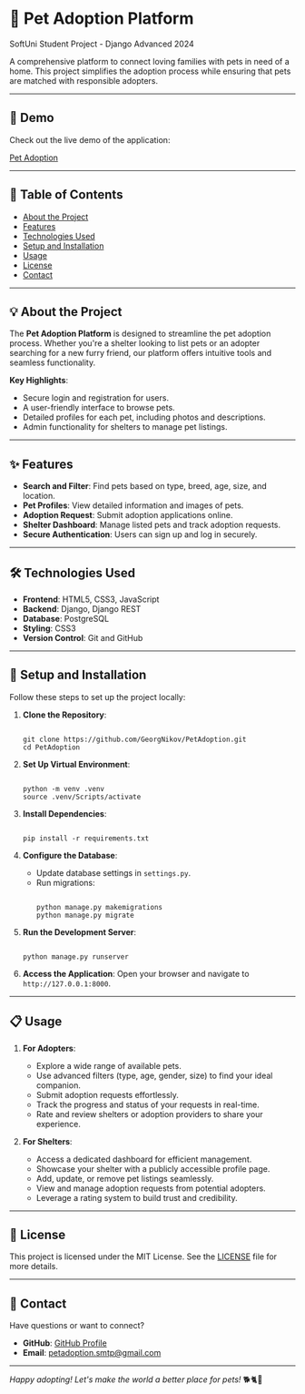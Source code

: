 # 🐾 Pet Adoption Platform

SoftUni Student Project - Django Advanced 2024

A comprehensive platform to connect loving families with pets in need of a home. This project simplifies the adoption process while ensuring that pets are matched with responsible adopters.

---

## 🎉 Demo

Check out the live demo of the application:

[Pet Adoption](https://petadoption-era5h6c8efahg8he.germanywestcentral-01.azurewebsites.net)

---

## 📖 Table of Contents

- [About the Project](#-about-the-project)
- [Features](#-features)
- [Technologies Used](#-technologies-used)
- [Setup and Installation](#-setup-and-installation)
- [Usage](#-usage)
- [License](#-license)
- [Contact](#-contact)

---

## 💡 About the Project

The **Pet Adoption Platform** is designed to streamline the pet adoption process. Whether you're a shelter looking to list pets or an adopter searching for a new furry friend, our platform offers intuitive tools and seamless functionality.

**Key Highlights**:
- Secure login and registration for users.
- A user-friendly interface to browse pets.
- Detailed profiles for each pet, including photos and descriptions.
- Admin functionality for shelters to manage pet listings.

---

## ✨ Features

- **Search and Filter**: Find pets based on type, breed, age, size, and location.
- **Pet Profiles**: View detailed information and images of pets.
- **Adoption Request**: Submit adoption applications online.
- **Shelter Dashboard**: Manage listed pets and track adoption requests.
- **Secure Authentication**: Users can sign up and log in securely.

---

## 🛠️ Technologies Used

- **Frontend**: HTML5, CSS3, JavaScript
- **Backend**: Django, Django REST
- **Database**: PostgreSQL
- **Styling**: CSS3
- **Version Control**: Git and GitHub

---

## 🚀 Setup and Installation

Follow these steps to set up the project locally:

1. **Clone the Repository**:
    ```terminal
   
    git clone https://github.com/GeorgNikov/PetAdoption.git
    cd PetAdoption
   
    ```

2. **Set Up Virtual Environment**:
    ```terminal
   
    python -m venv .venv
    source .venv/Scripts/activate
   
    ```

3. **Install Dependencies**:
    ```terminal
   
    pip install -r requirements.txt
   
    ```

4. **Configure the Database**:
    - Update database settings in `settings.py`.
    - Run migrations:
        ```terminal
      
        python manage.py makemigrations
        python manage.py migrate
      
        ```

5. **Run the Development Server**:
    ```terminal
   
    python manage.py runserver
   
    ```

6. **Access the Application**:
    Open your browser and navigate to `http://127.0.0.1:8000`.

---

## 📋 Usage

1. **For Adopters**:
   - Explore a wide range of available pets.
   - Use advanced filters (type, age, gender, size) to find your ideal companion.
   - Submit adoption requests effortlessly.
   - Track the progress and status of your requests in real-time.
   - Rate and review shelters or adoption providers to share your experience.

2. **For Shelters**:
   - Access a dedicated dashboard for efficient management.
   - Showcase your shelter with a publicly accessible profile page.
   - Add, update, or remove pet listings seamlessly.
   - View and manage adoption requests from potential adopters.
   - Leverage a rating system to build trust and credibility.

---

## 📜 License

This project is licensed under the MIT License. See the [LICENSE](LICENSE) file for more details.

---

## 📧 Contact

Have questions or want to connect?

- **GitHub**: [GitHub Profile](https://github.com/GeorgNikov)
- **Email**: petadoption.smtp@gmail.com

---

*Happy adopting! Let's make the world a better place for pets!* 🐕🐈🐇


